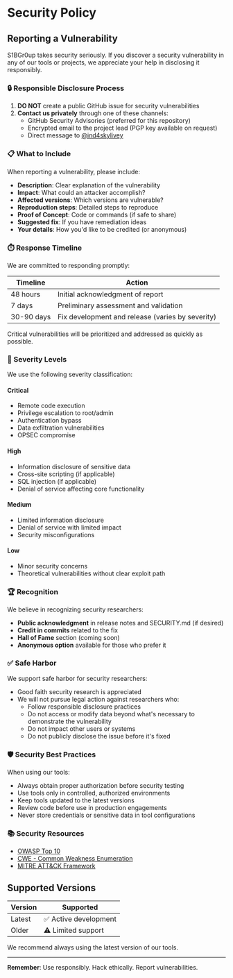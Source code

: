 # Security Policy

## Reporting a Vulnerability

S1BGr0up takes security seriously. If you discover a security vulnerability in any of our tools or projects, we appreciate your help in disclosing it responsibly.

### 🔒 Responsible Disclosure Process

1. **DO NOT** create a public GitHub issue for security vulnerabilities
2. **Contact us privately** through one of these channels:
   - GitHub Security Advisories (preferred for this repository)
   - Encrypted email to the project lead (PGP key available on request)
   - Direct message to [@ind4skylivey](https://github.com/ind4skylivey)

### 📋 What to Include

When reporting a vulnerability, please include:

- **Description**: Clear explanation of the vulnerability
- **Impact**: What could an attacker accomplish?
- **Affected versions**: Which versions are vulnerable?
- **Reproduction steps**: Detailed steps to reproduce
- **Proof of Concept**: Code or commands (if safe to share)
- **Suggested fix**: If you have remediation ideas
- **Your details**: How you'd like to be credited (or anonymous)

### ⏱️ Response Timeline

We are committed to responding promptly:

| Timeline | Action |
|----------|--------|
| 48 hours | Initial acknowledgment of report |
| 7 days | Preliminary assessment and validation |
| 30-90 days | Fix development and release (varies by severity) |

Critical vulnerabilities will be prioritized and addressed as quickly as possible.

### 🎯 Severity Levels

We use the following severity classification:

#### Critical
- Remote code execution
- Privilege escalation to root/admin
- Authentication bypass
- Data exfiltration vulnerabilities
- OPSEC compromise

#### High
- Information disclosure of sensitive data
- Cross-site scripting (if applicable)
- SQL injection (if applicable)
- Denial of service affecting core functionality

#### Medium
- Limited information disclosure
- Denial of service with limited impact
- Security misconfigurations

#### Low
- Minor security concerns
- Theoretical vulnerabilities without clear exploit path

### 🏆 Recognition

We believe in recognizing security researchers:

- **Public acknowledgment** in release notes and SECURITY.md (if desired)
- **Credit in commits** related to the fix
- **Hall of Fame** section (coming soon)
- **Anonymous option** available for those who prefer it

### ✅ Safe Harbor

We support safe harbor for security researchers:

- Good faith security research is appreciated
- We will not pursue legal action against researchers who:
  - Follow responsible disclosure practices
  - Do not access or modify data beyond what's necessary to demonstrate the vulnerability
  - Do not impact other users or systems
  - Do not publicly disclose the issue before it's fixed

### 🛡️ Security Best Practices

When using our tools:

- Always obtain proper authorization before security testing
- Use tools only in controlled, authorized environments
- Keep tools updated to the latest versions
- Review code before use in production engagements
- Never store credentials or sensitive data in tool configurations

### 📚 Security Resources

- [OWASP Top 10](https://owasp.org/www-project-top-ten/)
- [CWE - Common Weakness Enumeration](https://cwe.mitre.org/)
- [MITRE ATT&CK Framework](https://attack.mitre.org/)

## Supported Versions

| Version | Supported |
|---------|-----------|
| Latest  | ✅ Active development |
| Older   | ⚠️ Limited support |

We recommend always using the latest version of our tools.

---

**Remember**: Use responsibly. Hack ethically. Report vulnerabilities.
